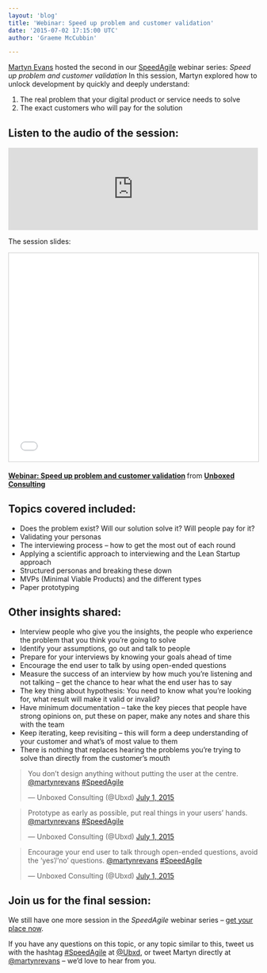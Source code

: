 ```yaml
---
layout: 'blog'
title: 'Webinar: Speed up problem and customer validation'
date: '2015-07-02 17:15:00 UTC'
author: 'Graeme McCubbin'

---
```


[Martyn Evans](https://www.unboxedconsulting.com/people/martyn-evans) hosted the second in our [SpeedAgile](https://www.unboxedconsulting.com/news/the-speed-agile-webinar-series) webinar series: _Speed up problem and customer validation_ In this session, Martyn explored how to unlock development by quickly and deeply understand:

1. The real problem that your digital product or service needs to solve
2. The exact customers who will pay for the solution

## Listen to the audio of the session:

<iframe width="100%" height="166" scrolling="no" frameborder="no" src="https://w.soundcloud.com/player/?url=https%3A//api.soundcloud.com/tracks/212820706&amp;color=ff5500&amp;auto_play=false&amp;hide_related=false&amp;show_comments=true&amp;show_user=true&amp;show_reposts=false"></iframe>

The session slides:

<p align="center"><iframe src="//www.slideshare.net/slideshow/embed_code/key/nzWorIZ9wsmSDu" width="510" height="420" frameborder="0" marginwidth="0" marginheight="0" scrolling="no" style="border:1px solid #CCC; border-width:1px; margin-bottom:5px; max-width: 100%;" allowfullscreen> </iframe> <div style="margin-bottom:5px"> <strong> <a href="//www.slideshare.net/UBXD/webinar-speed-up-problem-and-customer-validation" title="Webinar: Speed up problem and customer validation" target="_blank">Webinar: Speed up problem and customer validation</a> </strong> from <strong><a href="//www.slideshare.net/UBXD" target="_blank">Unboxed Consulting</a></strong> </div></p>

## Topics covered included:

* Does the problem exist? Will our solution solve it? Will people pay for it?
* Validating your personas
* The interviewing process – how to get the most out of each round
* Applying a scientific approach to interviewing and the Lean Startup approach
* Structured personas and breaking these down
* MVPs (Minimal Viable Products) and the different types
* Paper prototyping

## Other insights shared:

* Interview people who give you the insights, the people who experience the problem that you think you’re going to solve
* Identify your assumptions, go out and talk to people
* Prepare for your interviews by knowing your goals ahead of time
* Encourage the end user to talk by using open-ended questions
* Measure the success of an interview by how much you’re listening and not talking – get the chance to hear what the end user has to say
* The key thing about hypothesis: You need to know what you’re looking for, what result will make it valid or invalid?
* Have minimum documentation – take the key pieces that people have strong opinions on, put these on paper, make any notes and share this with the team
* Keep iterating, keep revisiting – this will form a deep understanding of your customer and what’s of most value to them
* There is nothing that replaces hearing the problems you’re trying to solve than directly from the customer’s mouth

<blockquote class="twitter-tweet tw-align-center"><p lang="en" dir="ltr">You don’t design anything without putting the user at the centre. <a href="https://twitter.com/martynrevans">@martynrevans</a> <a href="https://twitter.com/hashtag/SpeedAgile?src=hash">#SpeedAgile</a></p>&mdash; Unboxed Consulting (@Ubxd) <a href="https://twitter.com/Ubxd/status/616261278156353536">July 1, 2015</a></blockquote> <script async src="//platform.twitter.com/widgets.js" charset="utf-8"></script></p>

<blockquote class="twitter-tweet tw-align-center"><p lang="en" dir="ltr">Prototype as early as possible, put real things in your users’ hands. <a href="https://twitter.com/martynrevans">@martynrevans</a> <a href="https://twitter.com/hashtag/SpeedAgile?src=hash">#SpeedAgile</a></p>&mdash; Unboxed Consulting (@Ubxd) <a href="https://twitter.com/Ubxd/status/616261621053325312">July 1, 2015</a></blockquote> <script async src="//platform.twitter.com/widgets.js" charset="utf-8"></script></p>

<blockquote class="twitter-tweet tw-align-center"><p lang="en" dir="ltr">Encourage your end user to talk through open-ended questions, avoid the ‘yes’/‘no’ questions. <a href="https://twitter.com/martynrevans">@martynrevans</a> <a href="https://twitter.com/hashtag/SpeedAgile?src=hash">#SpeedAgile</a></p>&mdash; Unboxed Consulting (@Ubxd) <a href="https://twitter.com/Ubxd/status/616263144441294848">July 1, 2015</a></blockquote> <script async src="//platform.twitter.com/widgets.js" charset="utf-8"></script></p>

## Join us for the final session:

We still have one more session in the <i>SpeedAgile</i> webinar series – [get your place now](https://www.unboxedconsulting.com/news/the-speed-agile-webinar-series).

If you have any questions on this topic, or any topic similar to this, tweet us with the hashtag [#SpeedAgile](https://twitter.com/hashtag/speedagile?src=hash&vertical=default&f=tweets) at [@Ubxd](https://twitter.com/ubxd), or tweet Martyn directly at [@martynrevans](https://twitter.com/martynrevans) – we’d love to hear from you.
